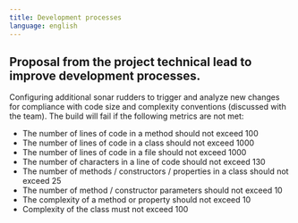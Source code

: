 ```yaml
---
title: Development processes
language: english
---
```


## Proposal from the project technical lead to improve development processes.

Configuring additional sonar rudders to trigger and analyze new changes for compliance with code size and complexity conventions (discussed with the team). The build will fail if the following metrics are not met:

- The number of lines of code in a method should not exceed 100
- The number of lines of code in a class should not exceed 1000
- The number of lines of code in a file should not exceed 1000
- The number of characters in a line of code should not exceed 130
- The number of methods / constructors / properties in a class should not exceed 25
- The number of method / constructor parameters should not exceed 10
- The complexity of a method or property should not exceed 10
- Complexity of the class must not exceed 100